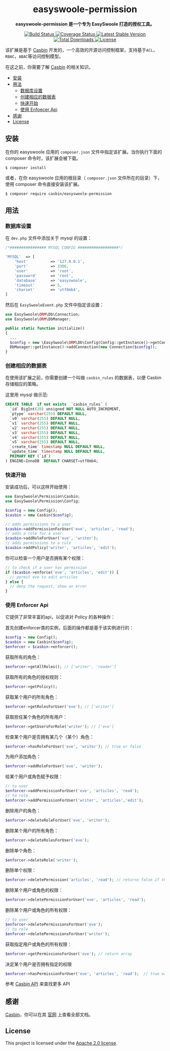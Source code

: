 <h1 align="center">easyswoole-permission</h1>

<p align="center">
  	<strong>easyswoole-permission 是一个专为 EasySwoole 打造的授权工具。</strong>
</p>

<p align="center">
    <a href="https://github.com/php-casbin/easyswoole-permission/actions">
        <img src="https://github.com/php-casbin/easyswoole-permission/workflows/build/badge.svg?branch=master" alt="Build Status">
    </a>
    <a href="https://coveralls.io/github/php-casbin/easyswoole-permission">
        <img src="https://coveralls.io/repos/github/php-casbin/easyswoole-permission/badge.svg" alt="Coverage Status">
    </a>
    <a href="https://packagist.org/packages/casbin/easyswoole-permission">
        <img src="https://poser.pugx.org/casbin/easyswoole-permission/v/stable" alt="Latest Stable Version">
    </a>
     <a href="https://packagist.org/packages/casbin/easyswoole-permission">
        <img src="https://poser.pugx.org/casbin/easyswoole-permission/downloads" alt="Total Downloads">
    </a>
    <a href="https://packagist.org/packages/casbin/easyswoole-permissionz">
        <img src="https://poser.pugx.org/casbin/easyswoole-permission/license" alt="License">
    </a>
</p>

该扩展是基于 [Casbin](https://github.com/php-casbin/php-casbin) 开发的，一个高效的开源访问控制框架，支持基于`ACL`，`RBAC`，`ABAC`等访问控制模型。

在这之前，你需要了解 [Casbin](https://github.com/php-casbin/php-casbin) 的相关知识。

- [安装](#安装)
- [用法](#用法)
  - [数据库设置](#数据库设置)
  - [创建相应的数据表](#创建相应的数据表)
  - [快速开始](#快速开始)
  - [使用 Enfoecer Api](#使用-Enforcer-Api)
- [感谢](#感谢)
- [License](#License)

## 安装

在你的 easyswoole 应用的 `composer.json` 文件中指定该扩展。当你执行下面的 composer 命令时，该扩展会被下载。

```shell
$ composer install
```

或者，在你 easyswoole 应用的根目录（ `composer.json` 文件所在的目录）下，使用 composer 命令直接安装该扩展。

```shell
$ composer require casbin/easyswoole-permission
```

## 用法

### 数据库设置

在 `dev.php` 文件中添加关于 mysql 的设置：
```php
/*################ MYSQL CONFIG ##################*/

'MYSQL'  => [
    'host'          => '127.0.0.1',
    'port'          => 3306,
    'user'          => 'root',
    'password'      => 'root',
    'database'      => 'easyswoole',
    'timeout'       => 5,
    'charset'       => 'utf8mb4',
]
```

然后在 `EasySwooleEvent.php` 文件中指定该设置：

```php
use EasySwoole\ORM\Db\Connection;
use EasySwoole\ORM\DbManager;

public static function initialize()
{
  ...
  $config = new \EasySwoole\ORM\Db\Config(Config::getInstance()->getConf('MYSQL'));
  DbManager::getInstance()->addConnection(new Connection($config));
}
```

### 创建相应的数据表

在使用该扩展之前，你需要创建一个叫做 `casbin_rules` 的数据表，以便 Casbin 存储相应的策略。

这里用 mysql 做示范:

```sql
CREATE TABLE  if not exists  `casbin_rules` (
  `id` BigInt(20) unsigned NOT NULL AUTO_INCREMENT,
  `ptype` varchar(255) DEFAULT NULL,
  `v0` varchar(255) DEFAULT NULL,
  `v1` varchar(255) DEFAULT NULL,
  `v2` varchar(255) DEFAULT NULL,
  `v3` varchar(255) DEFAULT NULL,
  `v4` varchar(255) DEFAULT NULL,
  `v5` varchar(255) DEFAULT NULL,
  `create_time` timestamp NULL DEFAULT NULL,
  `update_time` timestamp NULL DEFAULT NULL,
  PRIMARY KEY (`id`)
) ENGINE=InnoDB  DEFAULT CHARSET=utf8mb4;
```

### 快速开始

安装成功后，可以这样开始使用：

```php
use EasySwoole\Permission\Casbin;
use EasySwoole\Permission\Config;

$config = new Config();
$casbin = new Casbin($config);

// adds permissions to a user
$casbin->addPermissionForUser('eve', 'articles', 'read');
// adds a role for a user.
$casbin->addRoleForUser('eve', 'writer');
// adds permissions to a rule
$casbin->addPolicy('writer', 'articles', 'edit');
```

你可以检查一个用户是否拥有某个权限：

```php
// to check if a user has permission
if ($casbin->enforce('eve', 'articles', 'edit')) {
  // permit eve to edit articles
} else {
  // deny the request, show an error
}
```

### 使用 Enforcer Api

它提供了非常丰富的api，以促进对 Policy 的各种操作：

首先创建enforcer类的实例，后面的操作都是基于该实例进行的：

```php
$config = new Config();
$casbin = new Casbin($config);
$enforcer = $casbin->enforcer();
```

获取所有的角色：

```php
$enforcer->getAllRoles(); // ['writer', 'reader']
```

获取所有的角色的授权规则：

```php
$enforcer->getPolicy();
```

获取某个用户的所有角色：

```php
$enforcer->getRolesForUser('eve'); // ['writer']
```

获取担任某个角色的所有用户：

```php
$enforcer->getUsersForRole('writer'); // ['eve']
```

检查某个用户是否拥有某几个（某个）角色：

```php
$enforcer->hasRoleForUser('eve', 'writer'); // true or false
```

为用户添加角色：

```php
$enforcer->addRoleForUser('eve', 'writer');
```

给某个用户或角色赋予权限：

```php
// to user
$enforcer->addPermissionForUser('eve', 'articles', 'read');
// to role
$enforcer->addPermissionForUser('writer', 'articles','edit');
```

删除用户的角色：

```php
$enforcer->deleteRoleForUser('eve', 'writer');
```

删除某个用户的所有角色：

```php
$enforcer->deleteRolesForUser('eve');
```

删除单个角色：

```php
$enforcer->deleteRole('writer');
```

删除单个权限：

```php
$enforcer->deletePermission('articles', 'read'); // returns false if the permission does not exist (aka not affected).
```

删除某个用户或角色的权限：

```php
$enforcer->deletePermissionForUser('eve', 'articles', 'read');
```

删除某个用户或角色的所有权限：

```php
// to user
$enforcer->deletePermissionsForUser('eve');
// to role
$enforcer->deletePermissionsForUser('writer');
```

获取指定用户或角色的所有权限：

```php
$enforcer->getPermissionsForUser('eve'); // return array
```

决定某个用户是否拥有指定的权限

```php
$enforcer->hasPermissionForUser('eve', 'articles', 'read');  // true or false
```

参考 [Casbin API](https://casbin.org/docs/en/management-api) 来查找更多 API

## 感谢

[Casbin](https://github.com/php-casbin/php-casbin)，你可以在其 [官网](https://casbin.org/) 上查看全部文档。

## License

This project is licensed under the [Apache 2.0 license](LICENSE).

